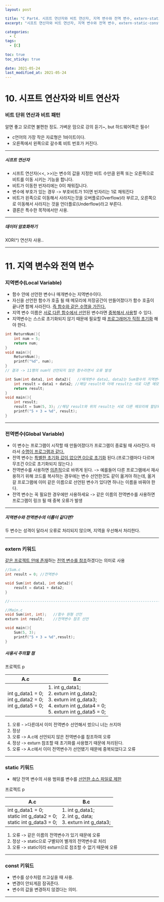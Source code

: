 ```yaml
---
layout: post

title: "C Part4. 시프트 연산자와 비트 연산자, 지역 변수와 전역 변수, extern·static·const 키워드"
excerpt: "시프트 연산자와 비트 연산자, 지역 변수와 전역 변수, extern·static·const 키워드"

categories:
  - C
tags:
  - [C]
  
toc: true
toc_sticky: true
 
date: 2021-05-24
last_modified_at: 2021-05-24
---
```



# 10. 시프트 연산자와 비트 연산자

### 비트 단위 연산과 비트 패턴

알면 좋고 모르면 불편한 정도. 가벼운 맘으로 강의 듣기~, but 하드웨어쪽은 필수!

* c언어의 가장 작은 자료형은 1바이트이다.
* 오른쪽에서 왼쪽으로 갈수록 비트 번호가 커진다.

---

##### 시프트 연산자

* 시프트 연산자(<<, >>)는 변수의 값을 지정한 비트 수만큼 왼쪽 또는 오른쪽으로 비트를 이동 시키는 기능을 합니다.
* 비트가 이동한 빈자리에는 0이 채워집니다.
* 변수에 부호가 있는 경우 -> 부호비트가 1이면 빈자리는 1로 채워진다
* 비트가 왼족으로 이동해서 사라지는것을 오버플로(Overflow)라 부르고, 오른쪽으로 이동해서 사라지는 것을 언더플로(Underflow)라고 부른다.
* 결론은 특수한 목적에서만 사용. 

---

##### 데이터 암호화하기
XOR(^) 연산자 사용..

---

# 11. 지역 변수와 전역 변수

### 지역변수(Local Variable)
* 함수 안에 선언한 변수나 매개변수는 지역변수이다.
* 자신을 선언한 함수가 호출 될 때 메모리에 저장공간이 만들어졌다가 함수 호출이 끝나면 함께 사라진다. <u>즉 함수와 같은 수명을 가진다.</u>
* 지역 변수 이름은 <u>서로 다른 함수에서 선언</u>된 변수라면 <u>중복해서 사용</u>할 수 있다.
* 지역변수는 스스로 초기화되지 않기 때문에 필요할 때 <u>프로그래머가 직접 초기화</u> 해야 한다.

```c++
int ReturnNum(){
    int num = 5;
    return num;
}
void main(){
    ReturnNum();
    printf("%d", num);
}
// 결과 -> 11행의 num이 선언되지 않은 함수라면서 오류 발생
```

```c++
int Sum(int data1, int data2){   //매개변수 data1, data2는 Sum함수의 지역변수
    int result = data1 + data2; //해당 result와 아래 result는 서로 다른 메모리에 할당되어 값이 공유되지 않는다.
    return result;
}
void main(){
    int result;
    result = Sum(5, 3); //해당 result와 위의 result는 서로 다른 메모리에 할당되어 값이 공유되지 않는다. 초기화 되지 않아 어떤 값이 들어있는지 모름
    printf("5 + 3 = %d", result);
}
```

---

### 전역변수(Global Variable)

* 이 변수는 프로그램이 시작할 때 만들어졌다가 프로그램이 종료될 때 사라진다. 따라서 <u>수명이 프로그램과 같다.</u>
* 전역 변수는 <u>특별한 초기화 값이 없으면 0으로 초기화</u> 된다.(프로그램마다 다르며 무조건 0으로 초기화되지 않는다.)
* 전역변수를 사용하면 <u>의존적</u>으로 바뀌게 된다. -> 예를들어 다른 프로그램에서 재사용하기 위해 코드를 복사하는 경우에는 변수 선언한것도 같이 옮겨야 하는데, 옮겨 갈 프로그램에 이미 같은 이름으로 선언된 변수가 있다면 하나는 이름을 바꿔야 한다.
* 전역 변수는 꼭 필요한 경우에만 사용하세요 -> 같은 이름의 전역변수를 사용하면 프로그램이 링크 될 때 중복 오류가 발생

---

##### 지역변수와 전역변수의 이름이 같다면?
두 변수는 성격이 달라서 오류로 처리되지 않으며, 지역을 우선해서 처리한다.

---

### extern 키워드

<u>같은 프로젝트 안에 존재</u>하는 <u>전역 변수를 참조</u>하겠다는 의미로 사용

```c++
//Sum.c
int result = 0; //전역변수

void Sum(int data1, int data2){
    result = data1 + data2;
}

//----------------------------------------------------------------------------------------------------------------------------------------

//Main.c
void Sum(int, int);   //함수 원형 선언
exturn int result;    //전역변수 참조 선언

void main(){
    Sum(5, 3);
    printf("5 + 3 = %d",result);
}
```

##### 사용시 주의할 점

프로젝트 p

| A.c  | B.c  |
|---|---|
| int g_data1 = 0;    <br />    int g_data2 = 0;    <br />    int g_data5 = 0;   | 1. int g_data1;    <br />    2. exturn int g_data2;    <br />    3. exturn int g_data3;    <br />    4. exturn int g_data4 = 0;    <br />    5. exturn int g_data5 = 0;  |

1. 오류 - >다른데서 이미 전역변수 선언해서 썼으니 너는 쓰지마
2. 정상
3. 오류 -> A.c에 선언되지 않은 전역변수를 참조하여 오류
4. 정상 -> exturn 참조할 때 초기화를 사용했기 때문에 처리된다.
5. 오류 -> A.c에서 이미 전역변수가 선언됐기 때문에 중복되었다고 오류

---

### static 키워드

* 해당 전역 변수의 사용 범위를 변수를 <u>선언한 소스 파일로 제한</u>

프로젝트 p

| A.c  | B.c  |
|---|---|
| int g_data1 = 0;    <br />    static int g_data2 = 0;     <br />    static int g_data3 = 0;  | 1. int g_data1;    <br />    2. int g_ data;     <br />    3. exturn int g_data3;  |

1. 오류 -> 같은 이름의 전역변수가 있기 때문에 오류
2. 정상 -> static으로 구별되어 별개의 전역변수로 처리
3. 오류 -> static이라 exturn으로 참조할 수 없기 때문에 오류

---

### const 키워드
* 변수를 상수처럼 쓰고싶을 때 사용.
* 변경이 안되게끔 잠궈준다.
* 변수의 값을 변경하지 않겠다는 의미.

---

